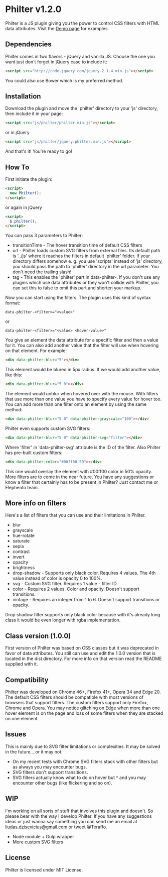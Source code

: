 # Philter v1.2.0
Philter is a JS plugin giving you the power to control CSS filters with HTML data attributes.
Visit the [Demo page](http://specro.github.io/Philter/) for examples.
## Dependencies
Philter comes in two flavors - jQuery and vanilla JS. Choose the one you want just don't forget in jQuery case to include it:
```HTML
<script src="http://code.jquery.com/jquery-2.1.4.min.js"></script>
```
You could also use Bower which is my preferred method.
## Installation
Download the plugin and move the 'philter' directory to your 'js' directory, then include it in your page:
```HTML
<script src="js/philter/philter.min.js"></script>
```
or in jQuery
```HTML
<script src="js/philter/jquery.philter.min.js"></script>
```
And that's it! You're ready to go!
## How To
First initiate the plugin:
```HTML
<script>
  new Philter();
</script>
```
or again in jQuery

```HTML
<script>
  $.philter();
</script>
```
You can pass 3 parameters to Philter:
* transitionTime - The hover transition time of default CSS filters
* url - Philter loads custom SVG filters from external files. Its default path is '../js' where it reaches the filters in default 'philter' folder. If your directory differs somehow e. g. you use 'scripts' instead of 'js' directory, you should pass the path to 'philter' directory in the url parameter. You don't need the trailing slash!
* tag - This enables the 'philter' part in data-philter-<filter>. If you don't use any plugins which use data attributes or they won't collide with Philter, you can set this to false to omit this part and shorten your markup.

Now you can start using the filters. The plugin uses this kind of syntax format:
```
data-philter-<filter>="<value>"
```
or
```
data-philter-<filter>="<value> <hover-value>"
```
You give an element the data attribute for a specific filter and then a value for it. You can also add another value that the filter will use when hovering on that element.
For example:
```HTML
<div data-philter-blur="5"></div>
```
This element would be blured in 5px radius. If we would add another value, like this:
```HTML
<div data-philter-blur="5 0"></div>
```
The element would unblur when hovered over with the mouse.
With filters that use more than one value you have to specify every value for hover too.
You can add more than one filter onto an element by using the same method:
```HTML
<div data-philter-blur="5 0" data-philter-grayscale="100"></div>
```
Philter even supports custom SVG filters:
```HTML
<div data-philter-blur="5 0" data-philter-svg="filter"></div>
```
Where 'filter' in 'data-philter-svg' attribute is the ID of the filter.
Also Philter has pre-built custom filters:
```HTML
<div data-philter-color="#00ff00 50"></div>
```
This one would overlay the element with #00ff00 color in 50% opacity.
More filters are to come in the near future. You have any suggestions or know a filter that certainly has to be present in Philter? Just contact me or Elephento team.
## More info on filters
Here's a list of filters that you can use and their limitations in Philter.
* blur
* grayscale
* hue-rotate
* saturate
* sepia
* contrast
* invert
* opacity
* brightness
* drop-shadow - Supports only black color. Requires 4 values. The 4th value instead of color is opacity 0 to 100%.
* svg - Custom SVG filter. Requires 1 value - filter ID.
* color - Requires 2 values. Color and opacity. Doesn't support transitions.
* vintage - Requires an integer from 1 to 6. Doesn't support transitions or opacity.

Drop shadow filter supports only black color because with it's already long class it would be even longer with rgba implementation.
## Class version (1.0.0)
First version of Philter was based on CSS classes but it was deprecated in favor of data attributes. You still can use and edit the 1.0.0 version that is located in the dist directory. For more info on that version read the README supplied with it.
## Compatibility
Philter was developed on Chrome 46+, Firefox 41+, Opera 34 and Edge 20. The default CSS filters should be compatible with most versions of browsers that support filters. The custom filters support only Firefox, Chrome and Opera.
You may notice glitching on Edge when more than one hover element is on the page and loss of some filters when they are stacked on one element.
## Issues
This is mainly due to SVG filter limitations or complexities. It may be solved in the future... or it may not.
* On my recent tests with Chrome SVG filters stack with other filters but as always you may encounter bugs.
* SVG filters don't support transitions.
* SVG filters actually know what to do on hover but ^ and you may encounter other bugs (like flickering and so on).

## WIP
I'm working on all sorts of stuff that involves this plugin and doesn't. So please bear with the way I develop Philter. If you have any suggestions ideas or just wanna say something you can send me an email at liudas.dzisevicius@gmail.com or tweet @Teraffo.
* Node module + Gulp wrapper
* More custom SVG filters

## License
Philter is licensed under MIT License.
